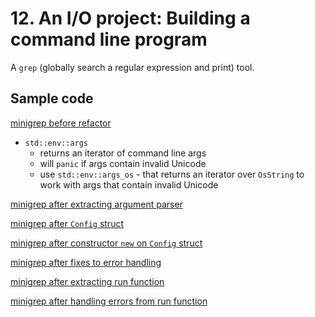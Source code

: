 # 12. An I/O project: Building a command line program

A `grep` (globally search a regular expression and print) tool.

## Sample code

[minigrep before refactor](./01-before-refactor/minigrep/)

- `std::env::args`
  - returns an iterator of command line args
  - will `panic` if args contain invalid Unicode
  - use `std::env::args_os` - that returns an iterator over `OsString` to work with args that contain invalid Unicode

[minigrep after extracting argument parser](./02-after-refactor/01-extract-arg-parser/minigrep/)

[minigrep after `Config` struct](./02-after-refactor/02-config-struct/minigrep/)

[minigrep after constructor `new` on `Config` struct](./02-after-refactor/03-config-struct-constructor/minigrep/)

[minigrep after fixes to error handling](./02-after-refactor/04-fix-error-handling/minigrep/)

[minigrep after extracting run function](./02-after-refactor/05-extract-to-run/)

[minigrep after handling errors from run function](./02-after-refactor/05-extract-to-run/)

